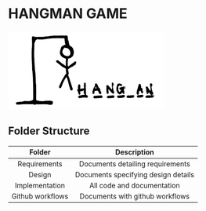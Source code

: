 # HANGMAN GAME


![](Design/hang.png)








## Folder Structure
| Folder | Description| 
| :---: | :---: |
| Requirements | Documents detailing requirements |
| Design |Documents specifying design details |
| Implementation | All code and documentation|
| Github workflows | Documents with github workflows |


